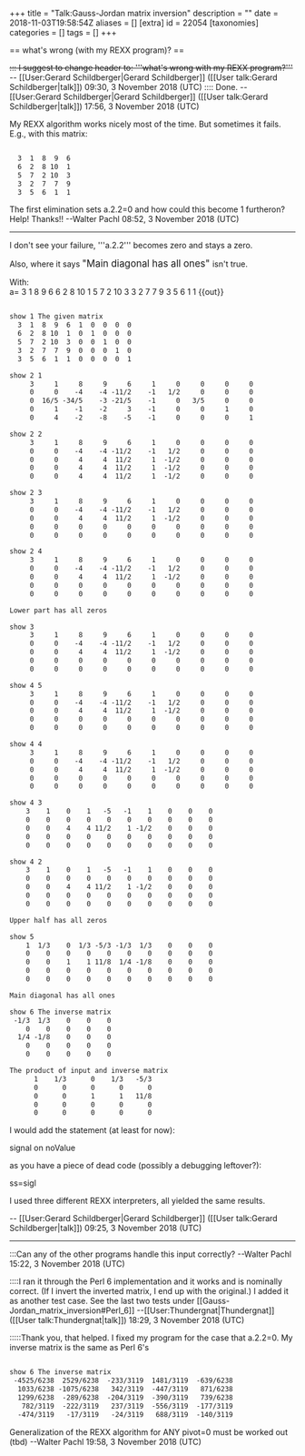 +++
title = "Talk:Gauss-Jordan matrix inversion"
description = ""
date = 2018-11-03T19:58:54Z
aliases = []
[extra]
id = 22054
[taxonomies]
categories = []
tags = []
+++

== what's wrong (with my REXX program)? ==

<strike>
::: I suggest to change header to:    '''what's wrong with my REXX program?'''</strike>   -- [[User:Gerard Schildberger|Gerard Schildberger]] ([[User talk:Gerard Schildberger|talk]]) 09:30, 3 November 2018 (UTC)
:::: Done.     -- [[User:Gerard Schildberger|Gerard Schildberger]] ([[User talk:Gerard Schildberger|talk]]) 17:56, 3 November 2018 (UTC)


My REXX algorithm works nicely most of the time.
But sometimes it fails. E.g., with this matrix:

```txt

  3  1  8  9  6
  6  2  8 10  1
  5  7  2 10  3
  3  2  7  7  9
  3  5  6  1  1

```

The first elimination sets a.2.2=0 and how could this become 1 furtheron?
Help! Thanks!! --Walter Pachl 08:52, 3 November 2018 (UTC)



-----



I don't see your failure,   '''a.2.2'''   becomes zero and stays a zero.

Also, where it says <big> "Main diagonal has all ones" </big> isn't true.

With:  
        a=  3 1 8 9 6     6 2 8 10 1     5 7 2 10 3     3 2 7 7 9     3 5 6 1 1 
{{out}}

```txt

show 1 The given matrix
  3  1  8  9  6  1  0  0  0  0
  6  2  8 10  1  0  1  0  0  0
  5  7  2 10  3  0  0  1  0  0
  3  2  7  7  9  0  0  0  1  0
  3  5  6  1  1  0  0  0  0  1

show 2 1
     3     1     8     9     6     1     0     0     0     0
     0     0    -4    -4 -11/2    -1   1/2     0     0     0
     0  16/5 -34/5    -3 -21/5    -1     0   3/5     0     0
     0     1    -1    -2     3    -1     0     0     1     0
     0     4    -2    -8    -5    -1     0     0     0     1

show 2 2
     3     1     8     9     6     1     0     0     0     0
     0     0    -4    -4 -11/2    -1   1/2     0     0     0
     0     0     4     4  11/2     1  -1/2     0     0     0
     0     0     4     4  11/2     1  -1/2     0     0     0
     0     0     4     4  11/2     1  -1/2     0     0     0

show 2 3
     3     1     8     9     6     1     0     0     0     0
     0     0    -4    -4 -11/2    -1   1/2     0     0     0
     0     0     4     4  11/2     1  -1/2     0     0     0
     0     0     0     0     0     0     0     0     0     0
     0     0     0     0     0     0     0     0     0     0

show 2 4
     3     1     8     9     6     1     0     0     0     0
     0     0    -4    -4 -11/2    -1   1/2     0     0     0
     0     0     4     4  11/2     1  -1/2     0     0     0
     0     0     0     0     0     0     0     0     0     0
     0     0     0     0     0     0     0     0     0     0

Lower part has all zeros

show 3
     3     1     8     9     6     1     0     0     0     0
     0     0    -4    -4 -11/2    -1   1/2     0     0     0
     0     0     4     4  11/2     1  -1/2     0     0     0
     0     0     0     0     0     0     0     0     0     0
     0     0     0     0     0     0     0     0     0     0

show 4 5
     3     1     8     9     6     1     0     0     0     0
     0     0    -4    -4 -11/2    -1   1/2     0     0     0
     0     0     4     4  11/2     1  -1/2     0     0     0
     0     0     0     0     0     0     0     0     0     0
     0     0     0     0     0     0     0     0     0     0

show 4 4
     3     1     8     9     6     1     0     0     0     0
     0     0    -4    -4 -11/2    -1   1/2     0     0     0
     0     0     4     4  11/2     1  -1/2     0     0     0
     0     0     0     0     0     0     0     0     0     0
     0     0     0     0     0     0     0     0     0     0

show 4 3
    3    1    0    1   -5   -1    1    0    0    0
    0    0    0    0    0    0    0    0    0    0
    0    0    4    4 11/2    1 -1/2    0    0    0
    0    0    0    0    0    0    0    0    0    0
    0    0    0    0    0    0    0    0    0    0

show 4 2
    3    1    0    1   -5   -1    1    0    0    0
    0    0    0    0    0    0    0    0    0    0
    0    0    4    4 11/2    1 -1/2    0    0    0
    0    0    0    0    0    0    0    0    0    0
    0    0    0    0    0    0    0    0    0    0

Upper half has all zeros

show 5
    1  1/3    0  1/3 -5/3 -1/3  1/3    0    0    0
    0    0    0    0    0    0    0    0    0    0
    0    0    1    1 11/8  1/4 -1/8    0    0    0
    0    0    0    0    0    0    0    0    0    0
    0    0    0    0    0    0    0    0    0    0

Main diagonal has all ones

show 6 The inverse matrix
 -1/3  1/3    0    0    0
    0    0    0    0    0
  1/4 -1/8    0    0    0
    0    0    0    0    0
    0    0    0    0    0

The product of input and inverse matrix
      1    1/3      0    1/3   -5/3
      0      0      0      0      0
      0      0      1      1   11/8
      0      0      0      0      0
      0      0      0      0      0

```

I would add the statement   (at least for now):

   signal on noValue

as you have a piece of dead code (possibly a debugging leftover?):

   ss=sigl 


I used three different REXX interpreters, all yielded the same results.

-- [[User:Gerard Schildberger|Gerard Schildberger]] ([[User talk:Gerard Schildberger|talk]]) 09:25, 3 November 2018 (UTC)


-----


:::Can any of the other programs handle this input  correctly? --Walter Pachl 15:22, 3 November 2018 (UTC)

::::I ran it through the Perl 6 implementation and it works and is nominally correct. (If I invert the inverted matrix, I end up with the original.)  I added it as another test case. See the last two tests under [[Gauss-Jordan_matrix_inversion#Perl_6]] --[[User:Thundergnat|Thundergnat]] ([[User talk:Thundergnat|talk]]) 18:29, 3 November 2018 (UTC)

:::::Thank you, that helped. I fixed my program for the case that a.2.2=0. 
My inverse matrix is the same as Perl 6's

```txt

show 6 The inverse matrix
 -4525/6238  2529/6238  -233/3119  1481/3119  -639/6238
  1033/6238 -1075/6238   342/3119  -447/3119   871/6238
  1299/6238  -289/6238  -204/3119  -390/3119   739/6238
   782/3119  -222/3119   237/3119  -556/3119  -177/3119
  -474/3119   -17/3119   -24/3119   688/3119  -140/3119

```



Generalization of the REXX algorithm for ANY pivot=0 must be worked out (tbd) --Walter Pachl 19:58, 3 November 2018 (UTC)
